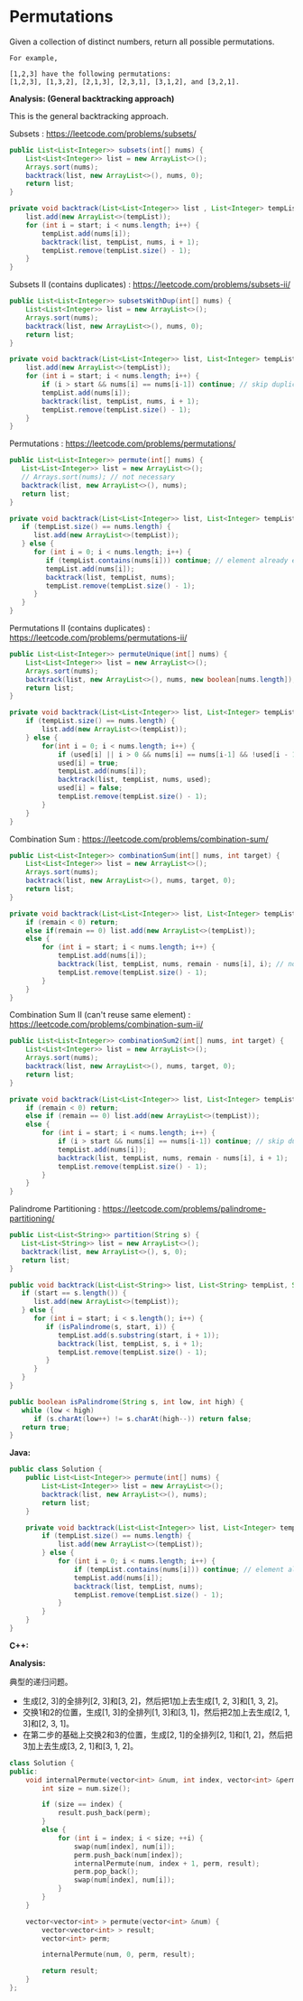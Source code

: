# Permutations

Given a collection of distinct numbers, return all possible permutations.

    For example,

    [1,2,3] have the following permutations:
    [1,2,3], [1,3,2], [2,1,3], [2,3,1], [3,1,2], and [3,2,1].

**Analysis: (General backtracking approach)**

This is the general backtracking approach.

Subsets : https://leetcode.com/problems/subsets/

```java
public List<List<Integer>> subsets(int[] nums) {
    List<List<Integer>> list = new ArrayList<>();
    Arrays.sort(nums);
    backtrack(list, new ArrayList<>(), nums, 0);
    return list;
}

private void backtrack(List<List<Integer>> list , List<Integer> tempList, int [] nums, int start) {
    list.add(new ArrayList<>(tempList));
    for (int i = start; i < nums.length; i++) {
        tempList.add(nums[i]);
        backtrack(list, tempList, nums, i + 1);
        tempList.remove(tempList.size() - 1);
    }
}
```

Subsets II (contains duplicates) : https://leetcode.com/problems/subsets-ii/

```java
public List<List<Integer>> subsetsWithDup(int[] nums) {
    List<List<Integer>> list = new ArrayList<>();
    Arrays.sort(nums);
    backtrack(list, new ArrayList<>(), nums, 0);
    return list;
}

private void backtrack(List<List<Integer>> list, List<Integer> tempList, int [] nums, int start) {
    list.add(new ArrayList<>(tempList));
    for (int i = start; i < nums.length; i++) {
        if (i > start && nums[i] == nums[i-1]) continue; // skip duplicates
        tempList.add(nums[i]);
        backtrack(list, tempList, nums, i + 1);
        tempList.remove(tempList.size() - 1);
    }
}
```

Permutations : https://leetcode.com/problems/permutations/

```java
public List<List<Integer>> permute(int[] nums) {
   List<List<Integer>> list = new ArrayList<>();
   // Arrays.sort(nums); // not necessary
   backtrack(list, new ArrayList<>(), nums);
   return list;
}

private void backtrack(List<List<Integer>> list, List<Integer> tempList, int [] nums) {
   if (tempList.size() == nums.length) {
      list.add(new ArrayList<>(tempList));
   } else {
      for (int i = 0; i < nums.length; i++) {
         if (tempList.contains(nums[i])) continue; // element already exists, skip
         tempList.add(nums[i]);
         backtrack(list, tempList, nums);
         tempList.remove(tempList.size() - 1);
      }
   }
}
```

Permutations II (contains duplicates) : https://leetcode.com/problems/permutations-ii/

```java
public List<List<Integer>> permuteUnique(int[] nums) {
    List<List<Integer>> list = new ArrayList<>();
    Arrays.sort(nums);
    backtrack(list, new ArrayList<>(), nums, new boolean[nums.length]);
    return list;
}

private void backtrack(List<List<Integer>> list, List<Integer> tempList, int [] nums, boolean [] used){
    if (tempList.size() == nums.length) {
        list.add(new ArrayList<>(tempList));
    } else {
        for(int i = 0; i < nums.length; i++) {
            if (used[i] || i > 0 && nums[i] == nums[i-1] && !used[i - 1]) continue;
            used[i] = true;
            tempList.add(nums[i]);
            backtrack(list, tempList, nums, used);
            used[i] = false;
            tempList.remove(tempList.size() - 1);
        }
    }
}
```

Combination Sum : https://leetcode.com/problems/combination-sum/

```java
public List<List<Integer>> combinationSum(int[] nums, int target) {
    List<List<Integer>> list = new ArrayList<>();
    Arrays.sort(nums);
    backtrack(list, new ArrayList<>(), nums, target, 0);
    return list;
}

private void backtrack(List<List<Integer>> list, List<Integer> tempList, int [] nums, int remain, int start) {
    if (remain < 0) return;
    else if(remain == 0) list.add(new ArrayList<>(tempList));
    else {
        for (int i = start; i < nums.length; i++) {
            tempList.add(nums[i]);
            backtrack(list, tempList, nums, remain - nums[i], i); // not i + 1 because we can reuse same elements
            tempList.remove(tempList.size() - 1);
        }
    }
}
```

Combination Sum II (can't reuse same element) : https://leetcode.com/problems/combination-sum-ii/

```java
public List<List<Integer>> combinationSum2(int[] nums, int target) {
    List<List<Integer>> list = new ArrayList<>();
    Arrays.sort(nums);
    backtrack(list, new ArrayList<>(), nums, target, 0);
    return list;
}

private void backtrack(List<List<Integer>> list, List<Integer> tempList, int [] nums, int remain, int start) {
    if (remain < 0) return;
    else if (remain == 0) list.add(new ArrayList<>(tempList));
    else {
        for (int i = start; i < nums.length; i++) {
            if (i > start && nums[i] == nums[i-1]) continue; // skip duplicates
            tempList.add(nums[i]);
            backtrack(list, tempList, nums, remain - nums[i], i + 1);
            tempList.remove(tempList.size() - 1);
        }
    }
}
```

Palindrome Partitioning : https://leetcode.com/problems/palindrome-partitioning/

```java
public List<List<String>> partition(String s) {
   List<List<String>> list = new ArrayList<>();
   backtrack(list, new ArrayList<>(), s, 0);
   return list;
}

public void backtrack(List<List<String>> list, List<String> tempList, String s, int start) {
   if (start == s.length()) {
      list.add(new ArrayList<>(tempList));
   } else {
      for (int i = start; i < s.length(); i++) {
         if (isPalindrome(s, start, i)) {
            tempList.add(s.substring(start, i + 1));
            backtrack(list, tempList, s, i + 1);
            tempList.remove(tempList.size() - 1);
         }
      }
   }
}

public boolean isPalindrome(String s, int low, int high) {
   while (low < high)
      if (s.charAt(low++) != s.charAt(high--)) return false;
   return true;
}
```

**Java:**
```java
public class Solution {
    public List<List<Integer>> permute(int[] nums) {
        List<List<Integer>> list = new ArrayList<>();
        backtrack(list, new ArrayList<>(), nums);
        return list;
    }

    private void backtrack(List<List<Integer>> list, List<Integer> tempList, int [] nums) {
        if (tempList.size() == nums.length) {
            list.add(new ArrayList<>(tempList));
        } else {
            for (int i = 0; i < nums.length; i++) {
                if (tempList.contains(nums[i])) continue; // element already exists, skip
                tempList.add(nums[i]);
                backtrack(list, tempList, nums);
                tempList.remove(tempList.size() - 1);
            }
        }
    }
}
```

**C++:**

**Analysis:**

典型的递归问题。

- 生成[2, 3]的全排列[2, 3]和[3, 2]，然后把1加上去生成[1, 2, 3]和[1, 3, 2]。
- 交换1和2的位置，生成[1, 3]的全排列[1, 3]和[3, 1]，然后把2加上去生成[2, 1, 3]和[2, 3, 1]。
- 在第二步的基础上交换2和3的位置，生成[2, 1]的全排列[2, 1]和[1, 2]，然后把3加上去生成[3, 2, 1]和[3, 1, 2]。

```c++
class Solution {
public:
    void internalPermute(vector<int> &num, int index, vector<int> &perm, vector<vector<int> > &result) {
        int size = num.size();

        if (size == index) {
            result.push_back(perm);
        }
        else {
            for (int i = index; i < size; ++i) {
                swap(num[index], num[i]);
                perm.push_back(num[index]);
                internalPermute(num, index + 1, perm, result);
                perm.pop_back();
                swap(num[index], num[i]);
            }
        }
    }

    vector<vector<int> > permute(vector<int> &num) {
        vector<vector<int> > result;
        vector<int> perm;

        internalPermute(num, 0, perm, result);

        return result;
    }
};
```
